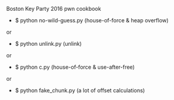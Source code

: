 Boston Key Party 2016 pwn cookbook

* $ python no-wild-guess.py (house-of-force & heap overflow)

or 

* $ python unlink.py (unlink)

or

* $ python c.py (house-of-force & use-after-free)


or 

* $ python fake_chunk.py (a lot of offset calculations)
